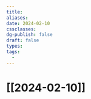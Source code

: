 ```yaml
---
title: 
aliases: 
date: 2024-02-10
cssclasses: 
dg-publish: false
draft: false
types: 
tags: 
  - 
---
```

# [[2024-02-10]]


